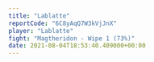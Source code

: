 ```yaml
---
title: "Lablatte"
reportCode: "6C8yAqQ7W3kVjJnX"
player: "Lablatte"
fight: "Magtheridon - Wipe 1 (73%)"
date: 2021-08-04T18:53:40.409000+00:00
---
```

